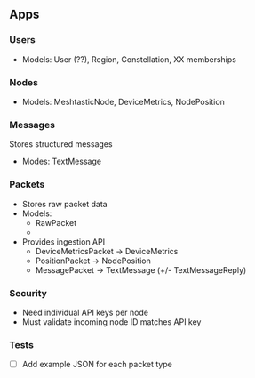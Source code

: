 


## Apps

### Users

* Models: User (??), Region, Constellation, XX memberships

### Nodes

* Models: MeshtasticNode, DeviceMetrics, NodePosition

### Messages

Stores structured messages

* Modes: TextMessage

### Packets

* Stores raw packet data
* Models:
    * RawPacket
    * 
* Provides ingestion API
    * DeviceMetricsPacket -> DeviceMetrics
    * PositionPacket -> NodePosition
    * MessagePacket -> TextMessage (+/- TextMessageReply)


### Security

* Need individual API keys per node
* Must validate incoming node ID matches API key 

### Tests

* [ ] Add example JSON for each packet type
